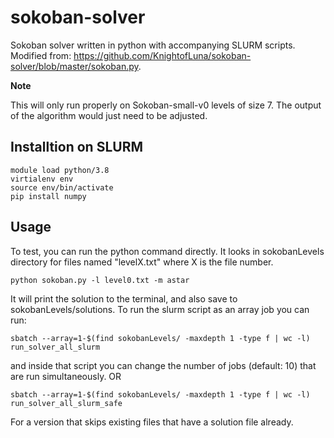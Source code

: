# sokoban-solver
Sokoban solver written in python with accompanying SLURM scripts. Modified from: https://github.com/KnightofLuna/sokoban-solver/blob/master/sokoban.py.

**Note**

This will only run properly on Sokoban-small-v0 levels of size 7. The output of the algorithm would just need to be adjusted.


## Installtion on SLURM

```
module load python/3.8
virtialenv env
source env/bin/activate
pip install numpy
```

## Usage

To test, you can run the python command directly. It looks in sokobanLevels directory for files named "levelX.txt" where X is the file number. 

```
python sokoban.py -l level0.txt -m astar

```

It will print the solution to the terminal, and also save to sokobanLevels/solutions. To run the slurm script as an array job you can run:

```
sbatch --array=1-$(find sokobanLevels/ -maxdepth 1 -type f | wc -l) run_solver_all_slurm
```

and inside that script you can change the number of jobs (default: 10) that are run simultaneously. OR 

```
sbatch --array=1-$(find sokobanLevels/ -maxdepth 1 -type f | wc -l) run_solver_all_slurm_safe
```
For a version that skips existing files that have a solution file already.
